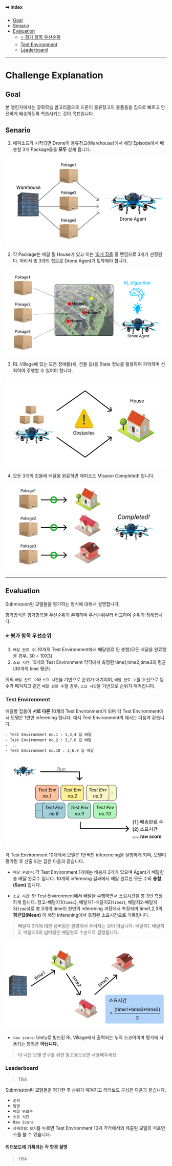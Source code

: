 #### ➡️ Index
- [Goal](https://github.com/reinforcement-learning-kr/2021_RLKR_Drone_Delivery_Challenge_with_Unity/blob/master/docs/explanation.md#goal)
- [Senario](https://github.com/reinforcement-learning-kr/2021_RLKR_Drone_Delivery_Challenge_with_Unity/blob/master/docs/explanation.md#senario)
- [Evaluation](https://github.com/reinforcement-learning-kr/2021_RLKR_Drone_Delivery_Challenge_with_Unity/blob/master/docs/explanation.md#evaluation)
    - [⭐️ 평가 항목 우선순위](https://github.com/reinforcement-learning-kr/2021_RLKR_Drone_Delivery_Challenge_with_Unity/blob/master/docs/explanation.md#%ED%8F%89%EA%B0%80-%ED%95%AD%EB%AA%A9-%EC%9A%B0%EC%84%A0%EC%88%9C%EC%9C%84)
    - [Test Environment](https://github.com/reinforcement-learning-kr/2021_RLKR_Drone_Delivery_Challenge_with_Unity/blob/master/docs/explanation.md#test-environment)
    - [Leaderboard](https://github.com/reinforcement-learning-kr/2021_RLKR_Drone_Delivery_Challenge_with_Unity/blob/master/docs/explanation.md#leaderboard)
---

# Challenge Explanation

## Goal

본 챌린지에서는 강화학습 알고리즘으로 드론이 물류창고의 물품들을 집으로 빠르고 안전하게 배송하도록 학습시키는 것이 목표입니다.

## Senario

1. 에피소드가 시작되면 Drone이 물류창고(Warehouse)에서 해당 Episode에서 배송할 3개 Package들을 **모두** 싣게 됩니다.

![](../images/play1.png)

2. 각 Package는 배달 될 House가 있고 이는 [10개 집들](https://github.com/curieuxjy/2021_RLKR_Drone_Delivery_Challenge_with_Unity/blob/master/docs/rl_village_info.md#-rl-village-%EC%86%8C%EA%B0%9C-%EB%B0%8F-%EA%B5%AC%EC%84%B1) 중 랜덤으로 3개가 선정된다. 따라서 총 3개의 집으로 Drone Agent가 도착해야 합니다. 

![](../images/play2.png)

3. RL Village에 있는 모든 장애물(새, 건물 등)을 State 정보를 활용하여 파악하며 선회하여 주행할 수 있어야 합니다.

![](../images/play3.png)

4. 모든 3개의 집들에 배달을 완료하면 에피소드 Mission Completed! 입니다.

![](../images/play4.png)

---

## Evaluation

Submission된 모델들을 평가하는 방식에 대해서 설명합니다. 

평가방식은 평가항목별 우선순위가 존재하며 우선순위부터 비교하며 순위가 정해집니다.

### ⭐️ 평가 항목 우선순위
1. `배달 완료 수`: 10개의 Test Environment에서 배달완료 된 총합(모든 배달을 완료했을 경우, 30 = 10X3)
2. `소요 시간`: 10개의 Test Environment 각각에서 측정된 time1,time2,time3의 평균(30개의 time 평균)

위의 `배달 완료 수`와 `소요 시간`을 기반으로 순위가 매겨지며, `배달 완료 수`를 우선으로 등수가 매겨지고 같은 `배달 완료 수`일 경우, `소요 시간`을 기반으로 순위가 매겨집니다.

### Test Environment

배달할 집들이 **서로 다른** 10개의 Test Environment가 되며 각 Test Environment에서 모델은 1번만 inferening 됩니다. 예시 Test Environment의 예시는 다음과 같습니다.

```
- Test Environment no.1 : 1,3,4 집 배달
- Test Environment no.2 : 3,7,8 집 배달
- ...
- Test Environment no.10 : 3,6,9 집 배달
```

![](../images/metric1.png)

각 Test Environment 10개에서 모델은 1번씩만 inferencing을 실행하게 되며, 모델이 평가된 후 산출 되는 값은 다음과 같습니다.

- `배달 완료수`: 각 Test Environment 1개에는 배송지 3개가 있으며 Agent가 배달한 총 배달 완료수 입니다. 10개의 inferening 결과에서 배달 완료한 모든 수의 **총합(Sum)** 입니다. 

- `소요 시간`: 한 Test Environment에서 배달을 수행하면서 소요시간을 총 3번 측정하게 됩니다. 창고-배달지1(`time1`), 배달지1-배달지2(`time2`), 배달지2-배달지3(`time3`)로 총 3개의 time이 한번의 inferening 과정에서 측정되며 time1,2,3의 **평균값(Mean)** 이 해당 inferening에서 측정된 소요시간으로 기록됩니다.

> 배달지 3개에 대한 넘버링은 환경에서 주어지는 것이 아닙니다. 배달지1, 배달지2, 배달지3의 넘버링은 배달완료 수순으로 결정됩니다.

![](../images/metric2.png)

- `raw score`: Unity로 빌드된 RL Village에서 출력되는 누적 스코어이며 평가에 사용되는 항목은 **아닙니다.** 
> 더 나은 모델 연구를 위한 참고용으로만 사용해주세요.

### Leaderboard

> TBA

Submission된 모델들을 평가한 후 순위가 매겨지고 리더보드 구성은 다음과 같습니다.

- `순위`
- `팀명`
- `배달 완료수`
- `소요 시간`
- `Raw Score`
- `상세정보`: `보기`를 누르면 Test Envrionment 10개 각각에서의 제출된 모델의 퍼포먼스를 볼 수 있습니다.

#### 리더보드에 기록되는 각 항목 설명

> TBA
